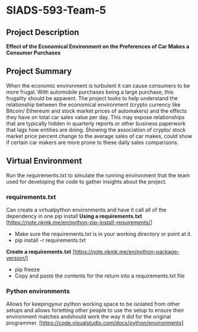 # SIADS-593-Team-5

## Project Description
**Effect of the Economical Environment on the Preferences of Car Makes a Consumer Purchases**

## Project Summary
When the economic environment is turbulent it can cause consumers to be more frugal. With automobile purchases being a large purchase, this frugality should be apparent. The project looks to help understand the relationship between the economical environment (crypto currency like Bitcoin/ Ethereum and stock market prices of automakers) and the effects they have on total car sales value per day. This may expose relationships that are typically hidden in quarterly reports or other business paperwork that lags how entities are doing. Showing the association of crypto/ stock market price percent change to the average sales of car makes, could show if certain car makers are more prone to these daily sales comparisons.

## Virtual Environment
Run the requirements.txt to simulate the running environment that the team used for developing the code to gather insights about the project.

### requirements.txt
Can create a virtualpython environments and have it call all of the dependency in one pip install
**Using a requirements.txt**
[https://note.nkmk.me/en/python-pip-install-requirements/]
- Make sure the requirements.txt is in your working directory or point at it.
- pip install -r requirements.txt

**Create a requirements.txt**
[https://note.nkmk.me/en/python-package-version/]
- pip freeze
- Copy and paste the contents for the return into a requirements.txt file

### Python environments
Allows for keepingyour python working space to be isolated from other setups and allows forletting other people to use the setup to ensure their environment matches andshould work the way it did for the original programmer.
[https://code.visualstudio.com/docs/python/environments]
